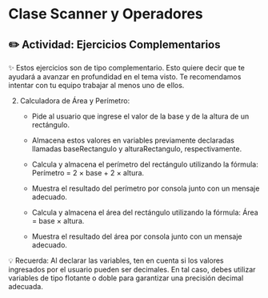# Clase Scanner y Operadores
## ✏️  Actividad: Ejercicios Complementarios
✨ Estos ejercicios son de tipo complementario. Esto quiere decir que te ayudará a avanzar en profundidad en el tema visto. Te recomendamos intentar con tu equipo trabajar al menos uno de ellos. 

2. Calculadora de Área y Perímetro:

    - Pide al usuario que ingrese el valor de la base y de la altura de un rectángulo.

    - Almacena estos valores en variables previamente declaradas llamadas baseRectangulo y alturaRectangulo, respectivamente.

    - Calcula y almacena el perímetro del rectángulo utilizando la fórmula: Perímetro = 2 × base + 2 × altura.

    - Muestra el resultado del perímetro por consola junto con un mensaje adecuado.

    - Calcula y almacena el área del rectángulo utilizando la fórmula: Área = base × altura.

    - Muestra el resultado del área por consola junto con un mensaje adecuado.

💡 Recuerda: Al declarar las variables, ten en cuenta si los valores ingresados por el usuario pueden ser decimales. En tal caso, debes utilizar variables de tipo flotante o doble para garantizar una precisión decimal adecuada.